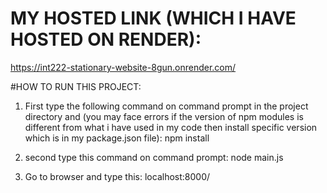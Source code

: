 # MY HOSTED LINK (WHICH I HAVE HOSTED ON RENDER):
https://int222-stationary-website-8gun.onrender.com/

#HOW TO RUN THIS PROJECT:
1) First type the following command on command prompt in the project directory and (you may face errors if the version of npm modules is different from what i have used in my code then install specific version which is in my package.json file):
npm install

2) second type this command on command prompt:
node main.js

3) Go to browser and type this:
localhost:8000/
